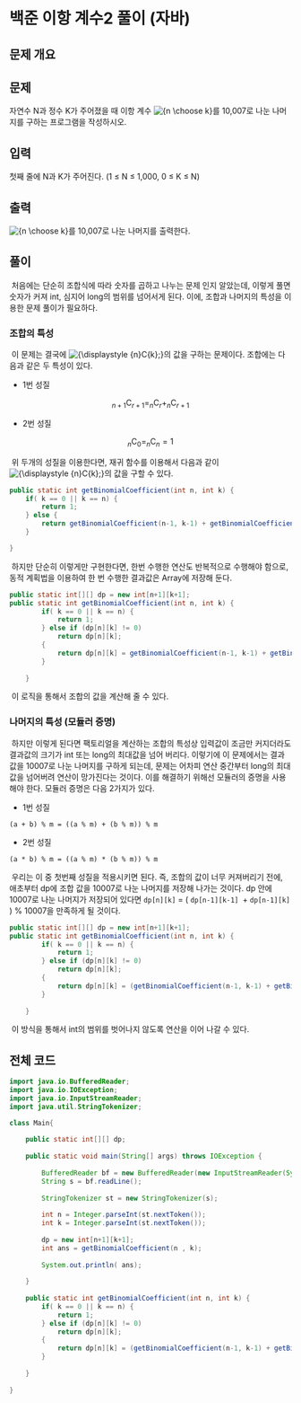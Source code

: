 # 백준 이항 계수2 풀이 (자바)



## 문제 개요

## 문제

자연수 N과 정수 K가 주어졌을 때 이항 계수 ![{n \choose k}](https://wikimedia.org/api/rest_v1/media/math/render/svg/e8cc51538192fdf193790d4378c3a998a6b94262)를 10,007로 나눈 나머지를 구하는 프로그램을 작성하시오.

## 입력

첫째 줄에 N과 K가 주어진다. (1 ≤ N ≤ 1,000, 0 ≤ K ≤ N)

## 출력

![{n \choose k}](https://wikimedia.org/api/rest_v1/media/math/render/svg/e8cc51538192fdf193790d4378c3a998a6b94262)를 10,007로 나눈 나머지를 출력한다.



## 풀이

​	처음에는 단순히 조합식에 따라 숫자를 곱하고 나누는 문제 인지 알았는데, 이렇게 풀면 숫자가 커져 int, 심지어 long의 범위를 넘어서게 된다. 이에, 조합과 나머지의 특성을 이용한 문제 풀이가 필요하다. 

### 조합의 특성

​	이 문제는 결국에 ![{\displaystyle _{n}C_{k}\;}](https://wikimedia.org/api/rest_v1/media/math/render/svg/d2ee354c982bb7ad9993785d1b6ade6e4dbe59b8)의 값을 구하는 문제이다. 조합에는 다음과 같은 두 특성이 있다. 

- 1번 성질

$$
 _{n+1}\mathrm{C}_{r+1} =  _{n}\mathrm{C}_{r} +  _{n}\mathrm{C}_{r+1}
$$

- 2번 성질

$$
_{n}\mathrm{C}_{0} =  _{n}\mathrm{C}_{n} = 1
$$

​	위 두개의 성질을 이용한다면, 재귀 함수를 이용해서 다음과 같이  ![{\displaystyle _{n}C_{k}\;}](https://wikimedia.org/api/rest_v1/media/math/render/svg/d2ee354c982bb7ad9993785d1b6ade6e4dbe59b8)의 값을 구할 수 있다.

```java
public static int getBinomialCoefficient(int n, int k) {
    if( k == 0 || k == n) {
        return 1;
    } else {
        return getBinomialCoefficient(n-1, k-1) + getBinomialCoefficient(n-1, k);
    }

}
```

​	하지만 단순히 이렇게만 구현한다면, 한번 수행한 연산도 반복적으로 수행해야 함으로, 동적 계획법을 이용하여 한 번 수행한 결과값은 Array에 저장해 둔다.

```java
public static int[][] dp = new int[n+1][k+1];
public static int getBinomialCoefficient(int n, int k) {
		if( k == 0 || k == n) {
			return 1;
		} else if (dp[n][k] != 0)
			return dp[n][k];
		{
			return dp[n][k] = getBinomialCoefficient(n-1, k-1) + getBinomialCoefficient(n-1, k);
		}
		
	}
```

​	이 로직을 통해서 조합의 값을 계산해 줄 수 있다.



### 나머지의 특성 (모듈러 증명)

​	하지만 이렇게 된다면 팩토리얼을 계산하는 조합의 특성상 입력값이 조금만 커지더라도 결과값의 크기가 int 또는 long의 최대값을 넘어 버리다. 이렇기에 이 문제에서는 결과값을 10007로 나눈 나머지를 구하게 되는데, 문제는 어차피 연산 중간부터 long의 최대값을 넘어버려 연산이 망가진다는 것이다. 이를 해결하기 위해선 모듈러의 증명을 사용해야 한다. 모듈러 증명은 다음 2가지가 있다.

- 1번 성질

```
(a + b) % m = ((a % m) + (b % m)) % m
```

- 2번 성질

```
(a * b) % m = ((a % m) * (b % m)) % m
```

​	우리는 이 중 첫번째 성질을 적용시키면 된다. 즉, 조합의 값이 너무 커져버리기 전에, 애초부터 dp에 조합 값을 10007로 나눈 나머지를 저장해 나가는 것이다. dp 안에 10007로 나눈 나머지가 저장되어 있다면 `dp[n][k]` = ( `dp[n-1][k-1] `+ `dp[n-1][k]` ) % 10007을 만족하게 될 것이다.

```java
public static int[][] dp = new int[n+1][k+1];
public static int getBinomialCoefficient(int n, int k) {
		if( k == 0 || k == n) {
			return 1;
		} else if (dp[n][k] != 0)
			return dp[n][k];
		{
			return dp[n][k] = (getBinomialCoefficient(n-1, k-1) + getBinomialCoefficient(n-1, k))%10007;
		}
		
	}
```

​	이 방식을 통해서 int의 범위를 벗어나지 않도록 연산을 이어 나갈 수 있다.



## 전체 코드

```java
import java.io.BufferedReader;
import java.io.IOException;
import java.io.InputStreamReader;
import java.util.StringTokenizer;

class Main{
	
	public static int[][] dp;
	
	public static void main(String[] args) throws IOException {
	
		BufferedReader bf = new BufferedReader(new InputStreamReader(System.in));
		String s = bf.readLine();
		
		StringTokenizer st = new StringTokenizer(s);
		
		int n = Integer.parseInt(st.nextToken());
		int k = Integer.parseInt(st.nextToken());
		
		dp = new int[n+1][k+1];
		int ans = getBinomialCoefficient(n , k);
		
		System.out.println( ans);
		
	}
	
	public static int getBinomialCoefficient(int n, int k) {
		if( k == 0 || k == n) {
			return 1;
		} else if (dp[n][k] != 0)
			return dp[n][k];
		{
			return dp[n][k] = (getBinomialCoefficient(n-1, k-1) + getBinomialCoefficient(n-1, k))%10007;
		}
		
	}
	
}
```





